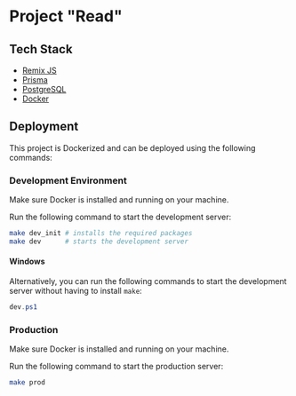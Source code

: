 # Project "Read"

## Tech Stack
- [Remix JS](https://remix.run/)
- [Prisma](https://www.prisma.io/)
- [PostgreSQL](https://www.postgresql.org/)
- [Docker](https://www.docker.com/)

## Deployment
This project is Dockerized and can be deployed using the following commands:

### Development Environment
Make sure Docker is installed and running on your machine.

Run the following command to start the development server:
```bash
make dev_init # installs the required packages
make dev      # starts the development server
```

#### Windows
Alternatively, you can run the following commands to start the development server
without having to install `make`:
```powershell
dev.ps1
```

### Production
Make sure Docker is installed and running on your machine.

Run the following command to start the production server:
```bash
make prod
```
